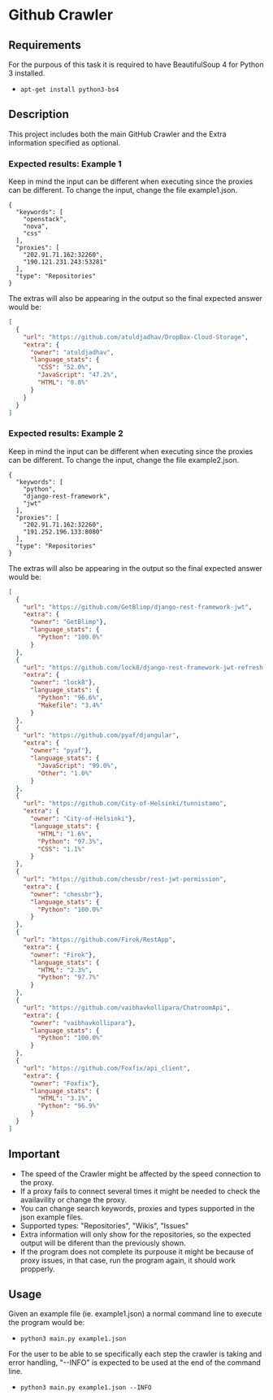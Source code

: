 # Github Crawler

## Requirements
For the purpous of this task it is required to have BeautifulSoup 4 for Python 3 installed.

* `apt-get install python3-bs4`


## Description
This project includes both the main GitHub Crawler and the Extra information specified as optional. 


### Expected results: Example 1

Keep in mind the input can be different when executing since the proxies can be different. To change the input, change the file example1.json.
```shell
{
  "keywords": [
    "openstack",
    "nova",
    "css"
  ],
  "proxies": [
    "202.91.71.162:32260",
    "190.121.231.243:53281"
  ],
  "type": "Repositories"
}
```
The extras will also be appearing in the output so the final expected answer would be:
```json
[
  {
    "url": "https://github.com/atuldjadhav/DropBox-Cloud-Storage", 
    "extra": {
      "owner": "atuldjadhav",
      "language_stats": {
        "CSS": "52.0%", 
        "JavaScript": "47.2%", 
        "HTML": "0.8%"
      } 
    }
  }
]
```

### Expected results: Example 2

Keep in mind the input can be different when executing since the proxies can be different. To change the input, change the file example2.json.
```shell
{
  "keywords": [
    "python",
    "django-rest-framework",
    "jwt"
  ],
  "proxies": [
    "202.91.71.162:32260",
    "191.252.196.133:8080"
  ],
  "type": "Repositories"
}
```

The extras will also be appearing in the output so the final expected answer would be:
```json
[
  {
    "url": "https://github.com/GetBlimp/django-rest-framework-jwt",
    "extra": {
      "owner": "GetBlimp"},
      "language_stats": {
        "Python": "100.0%"
      } 
  }, 
  {
    "url": "https://github.com/lock8/django-rest-framework-jwt-refresh-token",
    "extra": {
      "owner": "lock8"}, 
      "language_stats": {
        "Python": "96.6%", 
        "Makefile": "3.4%"
      } 
  }, 
  {
    "url": "https://github.com/pyaf/djangular",
    "extra": {
      "owner": "pyaf"}, 
      "language_stats": {
        "JavaScript": "99.0%", 
        "Other": "1.0%"
      } 
  }, 
  {
    "url": "https://github.com/City-of-Helsinki/tunnistamo",
    "extra": {
      "owner": "City-of-Helsinki"}, 
      "language_stats": {
        "HTML": "1.6%", 
        "Python": "97.3%", 
        "CSS": "1.1%"
      }
  },
  {
    "url": "https://github.com/chessbr/rest-jwt-permission",
    "extra": {
      "owner": "chessbr"}, 
      "language_stats": {
        "Python": "100.0%"
      }
  }, 
  {
    "url": "https://github.com/Firok/RestApp",
    "extra": {
      "owner": "Firok"}, 
      "language_stats": {
        "HTML": "2.3%", 
        "Python": "97.7%"
      }
  }, 
  {
    "url": "https://github.com/vaibhavkollipara/ChatroomApi",
    "extra": {
      "owner": "vaibhavkollipara"}, 
      "language_stats": {
        "Python": "100.0%"
      }
  }, 
  {
    "url": "https://github.com/Foxfix/api_client",
    "extra": {
      "owner": "Foxfix"}, 
      "language_stats": {
        "HTML": "3.1%", 
        "Python": "96.9%"
      } 
  }
]
```

## Important


* The speed of the Crawler might be affected by the speed connection to the proxy.
* If a proxy fails to connect several times it might be needed to check the availavility or change the proxy.
* You can change search keywords, proxies and types supported in the json example files.
* Supported types: "Repositories", "Wikis", "Issues"
* Extra information will only show for the repositories, so the expected output will be diferent than the previously shown.
* If the program does not complete its purpouse it might be because of proxy issues, in that case, run the program again, it should work propperly.

## Usage

Given an example file (ie. example1.json) a normal command line to execute the program would be:

* `python3 main.py example1.json`

For the user to be able to se specifically each step the crawler is taking and error handling, "--INFO" is expected to be used at the end of the command line.

* `python3 main.py example1.json --INFO`